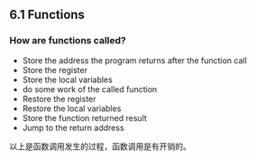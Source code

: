 ## 6.1 Functions

### How are functions called?

- Store the address the program returns after the function call
- Store the register
- Store the local variables
- do some work of the called function
- Restore the register
- Restore the local variables
- Store the function returned result
- Jump to the return address

以上是函数调用发生的过程，函数调用是有开销的。